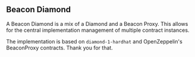 ## Beacon Diamond

A Beacon Diamond is a mix of a Diamond and a Beacon Proxy. This allows for the
central implementation management of multiple contract instances.

The implementation is based on `diamond-1-hardhat` and OpenZeppelin's
BeaconProxy contracts. Thank you for that.
